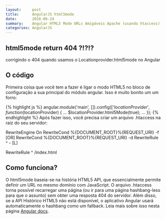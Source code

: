 ```yaml
---
layout:     post
title:      AngularJS html5mode
date:       2016-06-24
summary:    Angular HTML5 Mode URLs Amigáveis Apache (usando htaccess)
categories: AngularJS
---
```


## html5mode return 404 ?!?!?
corrigindo o 404 quando usamos o Locationprovider.html5mode no Angular

## O código

Primeira coisa que você tem a fazer é ligar o modo HTML5 no bloco de configuração a sua principal do módulo angular. Isso é muito bonito um um forro:

{% highlight js %}
angular.module('main', []).config(['$locationProvider',
    function($locationProvider) {
        ... $locationProvider.html5Mode(true); ...
    });
{% endhighlight %}
Após fazer isso, você precisa criar um arquivo .htaccess na raiz do seu servidor:

RewriteEngine On
RewriteCond %{DOCUMENT_ROOT}%{REQUEST_URI} -f [OR] RewriteCond %{DOCUMENT_ROOT}%{REQUEST_URI} -d RewriteRule ^ - [L]

RewriteRule ^ /index.html

## Como funciona?

O html5mode baseia-se na história HTML5 API, que essencialmente permite definir um URL no mesmo domínio com JavaScript. O arquivo .htaccess torna possível recarregar uma página (ou ir para uma página hashbang-less para que o assunto) sem obter uma resposta 404 do servidor. Além disso, se a API Histórico HTML5 não está disponível, o aplicativo Angular usará automaticamente o hashbang como um fallback. Leia mais sobre isso nesta página [Angular docs](https://docs.angularjs.org/guide/$location#html5-mode).
